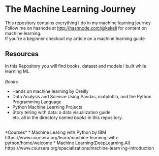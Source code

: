 # The Machine Learning Journey
This repository contains everything I do in my machine learning journey<br>
Follow me on hasnode at http://hashnode.com/@kekeli for content on machine learning.<br>
If you're a beginner checkout my article on a machine learning guide   <br>
## Resources
In this Repository you will find books, dataset and models I built while learning ML.<br>
<br>
*Books*
* Hands on machine learning by Oreilly
* Data Analysis and Science Using Pandas, matplotlib, and the Python Programming Language
* Python Machine Learning Projects 
* Story telling with data: a data visualization guide<br>
etc. all in the directory named *books* in this repository.<br>
<br>
*Courses*
* Machine Learing with Python by IBM https://www.coursera.org/learn/machine-learning-with-  python/home/welcome 
* Machine Learning(DeepLearning.AI) https://www.coursera.org/specializations/machine-learn  ing-introduction
<br>


